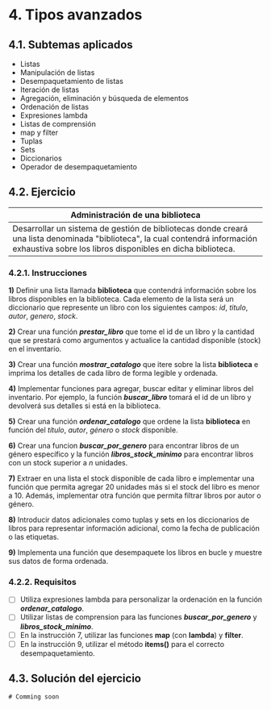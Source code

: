 # 4. Tipos avanzados

## 4.1. Subtemas aplicados

- Listas
- Manipulación de listas
- Desempaquetamiento de listas
- Iteración de listas
- Agregación, eliminación y búsqueda de elementos
- Ordenación de listas
- Expresiones lambda
- Listas de comprensión
- map y filter
- Tuplas
- Sets
- Diccionarios
- Operador de desempaquetamiento

## 4.2. Ejercicio

| Administración de una biblioteca |
| ------------ |
| Desarrollar un sistema de gestión de bibliotecas donde creará una lista denominada "biblioteca", la cual contendrá información exhaustiva sobre los libros disponibles en dicha biblioteca. | 

### 4.2.1. Instrucciones

**1)** Definir una lista llamada **biblioteca** que contendrá información sobre los libros disponibles en la biblioteca. Cada elemento de la lista será un diccionario que represente un libro con los siguientes campos: *id*, *titulo*, *autor*, *genero*, *stock*.

**2)** Crear una función ***prestar_libro*** que tome el id de un libro y la cantidad que se prestará como argumentos y actualice la cantidad disponible (stock) en el inventario.

**3)** Crear una función ***mostrar_catalogo*** que itere sobre la lista **biblioteca** e imprima los detalles de cada libro de forma legible y ordenada.

**4)** Implementar funciones para agregar, buscar editar y eliminar libros del inventario. Por ejemplo, la función ***buscar_libro*** tomará el id de un libro y devolverá sus detalles si está en la biblioteca.

**5)** Crear una función ***ordenar_catalogo*** que ordene la lista **biblioteca** en función del *título*, *autor*, *género* o *stock* disponible.

**6)** Crear una funcion ***buscar_por_genero*** para encontrar libros de un género específico y la función ***libros_stock_minimo*** para encontrar libros con un stock superior a *n* unidades.

**7)** Extraer en una lista el stock disponible de cada libro e implementar una función que permita agregar 20 unidades más si el stock del libro es menor a 10. Además, implementar otra función que permita filtrar libros por autor o género.

**8)** Introducir datos adicionales como tuplas y sets en los diccionarios de libros para representar información adicional, como la fecha de publicación o las etiquetas.

**9)** Implementa una función que desempaquete los libros en bucle y muestre sus datos de forma ordenada.

### 4.2.2. Requisitos

-   [ ] Utiliza expresiones lambda para personalizar la ordenación en la función ***ordenar_catalogo***.
-   [ ] Utilizar listas de comprension para las funciones ***buscar_por_genero*** y ***libros_stock_minimo***.
-   [ ] En la instrucción 7, utilizar las funciones **map** (con **lambda**) y **filter**.
-   [ ] En la instrucción 9, utilizar el método **items()** para el correcto desempaquetamiento.

## 4.3. Solución del ejercicio

    # Comming soon
